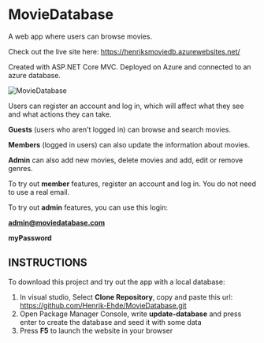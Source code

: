 # MovieDatabase

A web app where users can browse movies.

Check out the live site here: https://henriksmoviedb.azurewebsites.net/

Created with ASP.NET Core MVC. Deployed on Azure and connected to an azure database.

![MovieDatabase](https://github.com/Henrik-Ehde/MovieDatabase/assets/25432910/289ce98b-d58b-4671-84b2-f526f2564418)


Users can register an account and log in, which will affect what they see and what actions they can take.

**Guests** (users who aren't logged in) can browse and search movies.

**Members** (logged in users) can also update the information about movies.

**Admin** can also add new movies, delete movies and add, edit or remove genres.

To try out **member** features, register an account and log in. You do not need to use a real email.

To try out **admin** features, you can use this login:

**admin@moviedatabase.com**

**myPassword**

## INSTRUCTIONS
To download this project and try out the app with a local database:
1. In visual studio, Select **Clone Repository**, copy and paste this url: https://github.com/Henrik-Ehde/MovieDatabase.git
2. Open Package Manager Console, write **update-database** and press enter to create the database and seed it with some data
3. Press **F5** to launch the website in your browser




